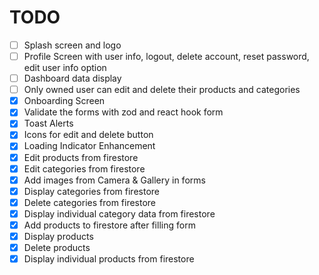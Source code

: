 # TODO

- [ ] Splash screen and logo
- [ ] Profile Screen with user info, logout, delete account, reset password, edit user info option
- [ ] Dashboard data display
- [ ] Only owned user can edit and delete their products and categories
- [x] Onboarding Screen
- [x] Validate the forms with zod and react hook form
- [x] Toast Alerts
- [x] Icons for edit and delete button
- [x] Loading Indicator Enhancement
- [x] Edit products from firestore
- [x] Edit categories from firestore
- [x] Add images from Camera & Gallery in forms
- [x] Display categories from firestore
- [x] Delete categories from firestore
- [x] Display individual category data from firestore
- [x] Add products to firestore after filling form
- [x] Display products
- [x] Delete products
- [x] Display individual products from firestore
